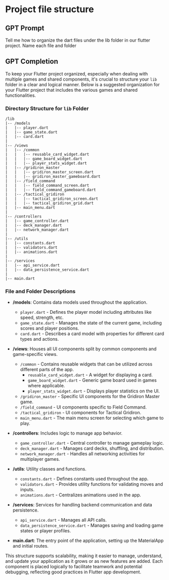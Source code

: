 # Project file structure

## GPT Prompt

Tell me how to organize the dart files under the lib folder in our flutter project.  Name each file and folder

## GPT Completion

To keep your Flutter project organized, especially when dealing with multiple games and shared components, it's crucial to structure your `lib` folder in a clear and logical manner. Below is a suggested organization for your Flutter project that includes the various games and shared functionalities.

### Directory Structure for `lib` Folder

```
/lib
|-- /models
|   |-- player.dart
|   |-- game_state.dart
|   |-- card.dart
|
|-- /views
|   |-- /common
|   |   |-- reusable_card_widget.dart
|   |   |-- game_board_widget.dart
|   |   |-- player_stats_widget.dart
|   |-- /gridiron_master
|   |   |-- gridiron_master_screen.dart
|   |   |-- gridiron_master_gameboard.dart
|   |-- /field_command
|   |   |-- field_command_screen.dart
|   |   |-- field_command_gameboard.dart
|   |-- /tactical_gridiron
|   |   |-- tactical_gridiron_screen.dart
|   |   |-- tactical_gridiron_grid.dart
|   |-- main_menu.dart
|
|-- /controllers
|   |-- game_controller.dart
|   |-- deck_manager.dart
|   |-- network_manager.dart
|
|-- /utils
|   |-- constants.dart
|   |-- validators.dart
|   |-- animations.dart
|
|-- /services
|   |-- api_service.dart
|   |-- data_persistence_service.dart
|
|-- main.dart
```

### File and Folder Descriptions

- **/models**: Contains data models used throughout the application.
  - `player.dart` - Defines the player model including attributes like speed, strength, etc.
  - `game_state.dart` - Manages the state of the current game, including scores and player positions.
  - `card.dart` - Describes a card model with properties for different card types and actions.

- **/views**: Houses all UI components split by common components and game-specific views.
  - `/common` - Contains reusable widgets that can be utilized across different parts of the app.
    - `reusable_card_widget.dart` - A widget for displaying a card.
    - `game_board_widget.dart` - Generic game board used in games where applicable.
    - `player_stats_widget.dart` - Displays player statistics on the UI.
  - `/gridiron_master` - Specific UI components for the Gridiron Master game.
  - `/field_command` - UI components specific to Field Command.
  - `/tactical_gridiron` - UI components for Tactical Gridiron.
  - `main_menu.dart` - The main menu screen for selecting which game to play.

- **/controllers**: Includes logic to manage app behavior.
  - `game_controller.dart` - Central controller to manage gameplay logic.
  - `deck_manager.dart` - Manages card decks, shuffling, and distribution.
  - `network_manager.dart` - Handles all networking activities for multiplayer games.

- **/utils**: Utility classes and functions.
  - `constants.dart` - Defines constants used throughout the app.
  - `validators.dart` - Provides utility functions for validating moves and inputs.
  - `animations.dart` - Centralizes animations used in the app.

- **/services**: Services for handling backend communication and data persistence.
  - `api_service.dart` - Manages all API calls.
  - `data_persistence_service.dart` - Manages saving and loading game states or player profiles.

- **main.dart**: The entry point of the application, setting up the MaterialApp and initial routes.

This structure supports scalability, making it easier to manage, understand, and update your application as it grows or as new features are added. Each component is placed logically to facilitate teamwork and potential debugging, reflecting good practices in Flutter app development.